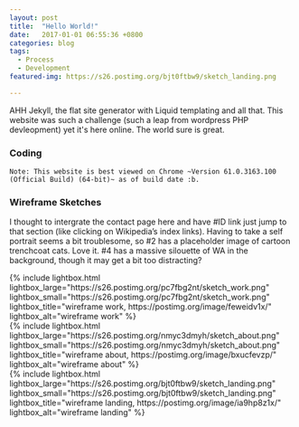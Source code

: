 ```yaml
---
layout: post
title:  "Hello World!"
date:   2017-01-01 06:55:36 +0800
categories: blog
tags:
  - Process
  - Development
featured-img: https://s26.postimg.org/bjt0ftbw9/sketch_landing.png

---
```


AHH Jekyll, the flat site generator with Liquid templating and all that. This website was such a challenge (such a leap from wordpress PHP devleopment) yet it's here online. The world sure is great.


### Coding
`Note: This website is best viewed on Chrome ~Version 61.0.3163.100 (Official Build) (64-bit)~ as of build date :b.`


### Wireframe Sketches
I thought to intergrate the contact page here and have #ID link just jump to that section (like clicking on Wikipedia’s index links). Having to take a self portrait seems a bit troublesome, so #2 has a placeholder image of cartoon trenchcoat cats. Love it. #4 has a massive silouette of WA in the background, though it may get a bit too distracting?


<div class="photoGrid">
    <div>{% include lightbox.html lightbox_large="https://s26.postimg.org/pc7fbg2nt/sketch_work.png" lightbox_small="https://s26.postimg.org/pc7fbg2nt/sketch_work.png" lightbox_title="wireframe work, https://postimg.org/image/feweidv1x/" lightbox_alt="wireframe work" %}</div>
    <div>{% include lightbox.html lightbox_large="https://s26.postimg.org/nmyc3dmyh/sketch_about.png" lightbox_small="https://s26.postimg.org/nmyc3dmyh/sketch_about.png" lightbox_title="wireframe about, https://postimg.org/image/bxucfevzp/" lightbox_alt="wireframe about" %}</div>
    <div>{% include lightbox.html
    lightbox_large="https://s26.postimg.org/bjt0ftbw9/sketch_landing.png" lightbox_small="https://s26.postimg.org/bjt0ftbw9/sketch_landing.png" lightbox_title="wireframe landing, https://postimg.org/image/ia9hp8z1x/" lightbox_alt="wireframe landing" %}</div>
</div>